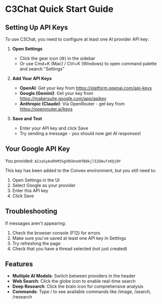 # C3Chat Quick Start Guide

## Setting Up API Keys

To use C3Chat, you need to configure at least one AI provider API key:

1. **Open Settings**
   - Click the gear icon (⚙️) in the sidebar
   - Or use Cmd+K (Mac) / Ctrl+K (Windows) to open command palette and search "Settings"

2. **Add Your API Keys**
   - **OpenAI**: Get your key from https://platform.openai.com/api-keys
   - **Google (Gemini)**: Get your key from https://makersuite.google.com/app/apikey
   - **Anthropic (Claude)**: Via OpenRouter - get key from https://openrouter.ai/keys

3. **Save and Test**
   - Enter your API key and click Save
   - Try sending a message - you should now get AI responses!

## Your Google API Key

You provided: `AIzaSyAxRhM3SgV0SOne0fB8kjl5ZOAufzKQj0Y`

This key has been added to the Convex environment, but you still need to:
1. Open Settings in the UI
2. Select Google as your provider
3. Enter this API key
4. Click Save

## Troubleshooting

If messages aren't appearing:
1. Check the browser console (F12) for errors
2. Make sure you've saved at least one API key in Settings
3. Try refreshing the page
4. Check that you have a thread selected (not just created)

## Features

- **Multiple AI Models**: Switch between providers in the header
- **Web Search**: Click the globe icon to enable real-time search
- **Deep Research**: Click the brain icon for comprehensive analysis
- **Commands**: Type / to see available commands like /image, /search, /research